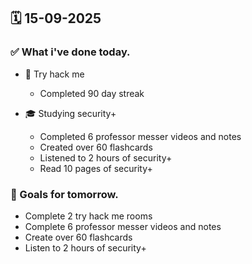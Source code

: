 ## 🗓️ 15-09-2025

### ✅ What i've done today.
- 👾 Try hack me
  - Completed 90 day streak
 
- 🎓 Studying security+
  - Completed 6 professor messer videos and notes
  - Created over 60 flashcards
  - Listened to 2 hours of security+
  - Read 10 pages of security+ 


### 🎯 Goals for tomorrow.
- Complete 2 try hack me rooms
- Complete 6 professor messer videos and notes
- Create over 60 flashcards
- Listen to 2 hours of security+
